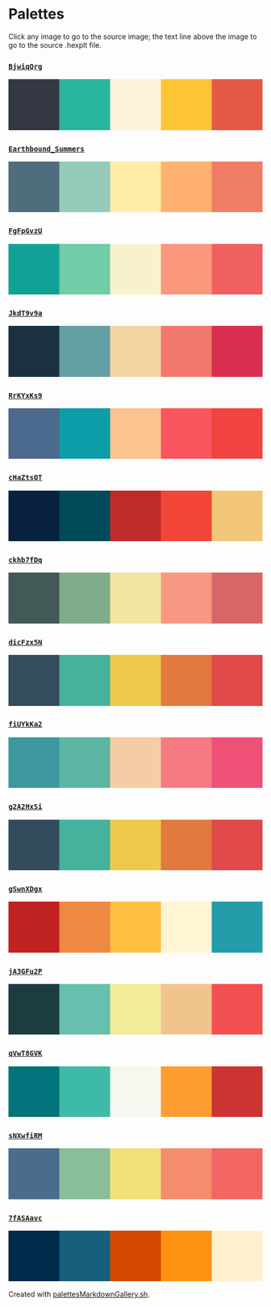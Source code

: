 # Palettes

Click any image to go to the source image; the text line above the image to go to the source .hexplt file.

### [`BjwiqQrg`](BjwiqQrg.hexplt)

[ ![BjwiqQrg.png](BjwiqQrg.png) ](BjwiqQrg.png)

### [`Earthbound_Summers`](Earthbound_Summers.hexplt)

[ ![Earthbound_Summers.png](Earthbound_Summers.png) ](Earthbound_Summers.png)

### [`FgFpGvzU`](FgFpGvzU.hexplt)

[ ![FgFpGvzU.png](FgFpGvzU.png) ](FgFpGvzU.png)

### [`JkdT9v9a`](JkdT9v9a.hexplt)

[ ![JkdT9v9a.png](JkdT9v9a.png) ](JkdT9v9a.png)

### [`RrKYxKs9`](RrKYxKs9.hexplt)

[ ![RrKYxKs9.png](RrKYxKs9.png) ](RrKYxKs9.png)

### [`cHaZtsQT`](cHaZtsQT.hexplt)

[ ![cHaZtsQT.png](cHaZtsQT.png) ](cHaZtsQT.png)

### [`ckhb7fDq`](ckhb7fDq.hexplt)

[ ![ckhb7fDq.png](ckhb7fDq.png) ](ckhb7fDq.png)

### [`dicFzx5N`](dicFzx5N.hexplt)

[ ![dicFzx5N.png](dicFzx5N.png) ](dicFzx5N.png)

### [`fiUYkKa2`](fiUYkKa2.hexplt)

[ ![fiUYkKa2.png](fiUYkKa2.png) ](fiUYkKa2.png)

### [`g2A2HxSi`](g2A2HxSi.hexplt)

[ ![g2A2HxSi.png](g2A2HxSi.png) ](g2A2HxSi.png)

### [`gSwnXDgx`](gSwnXDgx.hexplt)

[ ![gSwnXDgx.png](gSwnXDgx.png) ](gSwnXDgx.png)

### [`jA3GFu2P`](jA3GFu2P.hexplt)

[ ![jA3GFu2P.png](jA3GFu2P.png) ](jA3GFu2P.png)

### [`qVwT8GVK`](qVwT8GVK.hexplt)

[ ![qVwT8GVK.png](qVwT8GVK.png) ](qVwT8GVK.png)

### [`sNXwfiRM`](sNXwfiRM.hexplt)

[ ![sNXwfiRM.png](sNXwfiRM.png) ](sNXwfiRM.png)

### [`7fASAavc`](7fASAavc.hexplt)

[ ![7fASAavc.png](7fASAavc.png) ](7fASAavc.png)

Created with [palettesMarkdownGallery.sh](https://github.com/earthbound19/_ebDev/blob/master/scripts/palettesMarkdownGallery.sh).